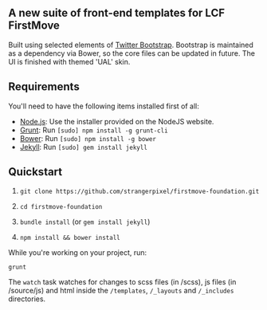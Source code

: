 ## A new suite of front-end templates for LCF FirstMove

Built using selected elements of [Twitter Bootstrap](http://getbootstrap.com/). Bootstrap is maintained as a dependency via Bower, so the core files can be updated in future. The UI is finished with themed 'UAL' skin. 

## Requirements

You'll need to have the following items installed first of all:

  * [Node.js](http://nodejs.org): Use the installer provided on the NodeJS website.
  * [Grunt](http://gruntjs.com/): Run `[sudo] npm install -g grunt-cli`
  * [Bower](http://bower.io): Run `[sudo] npm install -g bower`
  * [Jekyll](http://jekyllrb.com/): Run `[sudo] gem install jekyll`

## Quickstart

1. `git clone https://github.com/strangerpixel/firstmove-foundation.git`

2. `cd firstmove-foundation`

3. `bundle install` (or `gem install jekyll`)

4. `npm install && bower install`

While you're working on your project, run:

`grunt`

The `watch` task watches for changes to scss files (in /scss), js files (in /source/js) and html inside the `/templates`, `/_layouts` and `/_includes` directories.
